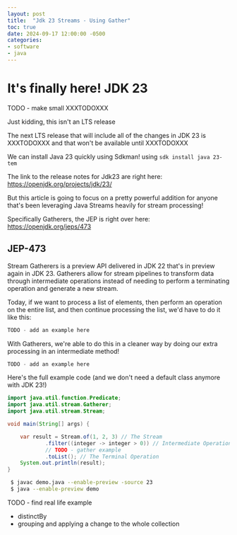 ```yaml
---
layout: post
title:  "Jdk 23 Streams - Using Gather"
toc: true
date: 2024-09-17 12:00:00 -0500
categories:
- software
- java
---
```


# It's finally here! JDK 23
TODO - make small XXXTODOXXX

Just kidding, this isn't an LTS release

The next LTS release that will include all of the changes in JDK 23 is XXXTODOXXX and 
that won't be available until XXXTODOXXX

We can install Java 23 quickly using Sdkman! using `sdk install java 23-tem`

The link to the release notes for Jdk23 are right here: https://openjdk.org/projects/jdk/23/

But this article is going to focus on a pretty powerful addition for anyone that's been
leveraging Java Streams heavily for stream processing!

Specifically Gatherers, the JEP is right over here: https://openjdk.org/jeps/473

## JEP-473

Stream Gatherers is a preview API delivered in JDK 22 that's in preview again
in JDK 23. Gatherers allow for stream pipelines to transform
data through intermediate operations instead of needing to perform
a terminating operation and generate a new stream.

Today, if we want to process a list of elements, then perform an operation on the entire list,
and then continue processing the list, we'd have to do it like this:

```java
TODO - add an example here
```
With Gatherers, we're able to do this in a cleaner way by
doing our extra processing in an intermediate method!

```java
TODO - add an example here
```

Here's the full example code (and we don't need a default class anymore with JDK 23!)

```java
import java.util.function.Predicate;
import java.util.stream.Gatherer;
import java.util.stream.Stream;

void main(String[] args) {

    var result = Stream.of(1, 2, 3) // The Stream
            .filter((integer -> integer > 0)) // Intermediate Operation
            // TODO - gather example
            .toList(); // The Terminal Operation
    System.out.println(result);
}

```

```bash
 $ javac demo.java --enable-preview -source 23
 $ java --enable-preview demo
```

TODO - find real life example
- distinctBy
- grouping and applying a change to the whole collection

[soby-chako]: https://github.com/sobychacko
